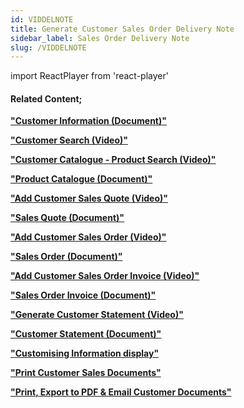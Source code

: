 ```yaml
---
id: VIDDELNOTE
title: Generate Customer Sales Order Delivery Note
sidebar_label: Sales Order Delivery Note
slug: /VIDDELNOTE
---
```

import ReactPlayer from 'react-player'



<ReactPlayer controls url='https://www.youtube.com/watch?v=naUjyDwmQB4' />  

#### Related Content;

**["Customer Information (Document)"](https://sense-i.co/docs/1202)**  

**["Customer Search (Video)"](https://sense-i.co/docs/VIDCUSTSEARCH)**  

**["Customer Catalogue - Product Search (Video)"](https://sense-i.co/docs/VIDPRODSEARCH)**  

**["Product Catalogue (Document)"](https://sense-i.co/docs/441)**  

**["Add Customer Sales Quote (Video)"](https://sense-i.co/docs/VIDADDQUOTE)**  

**["Sales Quote (Document)"](https://sense-i.co/docs/502)**  

**["Add Customer Sales Order (Video)"](https://sense-i.co/docs/VIDADDORDER)**  

**["Sales Order (Document)"](https://sense-i.co/docs/154)** 

**["Add Customer Sales Order Invoice (Video)"](https://sense-i.co/docs/VIDSOINV1)**  

**["Sales Order Invoice (Document)"](https://sense-i.co/docs/158)** 

**["Generate Customer Statement (Video)"](https://sense-i.co/docs/VIDCUSTSTMNT)**  

**["Customer Statement (Document)"](https://sense-i.co/docs/4041CS)** 

**["Customising Information display"](https://sense-i.co/docs/LST004)**   

**["Print Customer Sales Documents"](https://sense-i.co/docs/VIDPRNT)**

**["Print, Export to PDF & Email Customer Documents"](https://sense-i.co/docs/502#print)**


